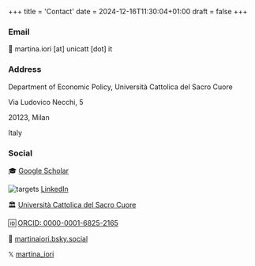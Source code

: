 +++
title = 'Contact'
date = 2024-12-16T11:30:04+01:00
draft = false
+++

### Email

📧 martina.iori \[at\] unicatt \[dot\] it

### Address

Department of Economic Policy, Università Cattolica del Sacro Cuore

Via Ludovico Necchi, 5

20123, Milan

Italy

### Social

🎓 [Google Scholar](https://scholar.google.it/citations?hl=it&user=MRYHA2wAc&user=MRYHA2wAAAAJ)

 ![targets](/images/linkedin.png) [LinkedIn](https://www.linkedin.com/in/martina-iori-27697796/)

🏛️ [Università Cattolica del Sacro Cuore](https://docenti.unicatt.it/ppd2/en/docenti/78931/martina-iori/profilo)

🆔 [ORCID: 0000-0001-6825-2165](https://orcid.org/0000-0001-6825-2165)

🦋 [martinaiori.bsky.social](https://bsky.app/profile/martinaiori.bsky.social)

𝕏 [martina_iori](https://x.com/martina_iori)


